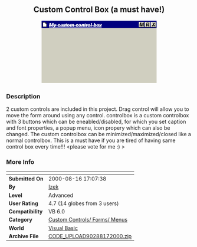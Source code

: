 ﻿<div align="center">

## Custom Control Box \(a must have\!\)

<img src="PIC200081758126930.jpg">
</div>

### Description

2 custom controls are included in this project. Drag control will allow you to move the form around using any control. controlbox is a custom controlbox with 3 buttons which can be eneabled/disabled, for which you set caption and font properties, a popup menu, icon propery which can also be changed. The custom controlbox can be minimized/maximized/closed like a normal controlbox. This is a must have if you are tired of having same control box every time!!! <please vote for me :) >
 
### More Info
 


<span>             |<span>
---                |---
**Submitted On**   |2000-08-16 17:07:38
**By**             |[Izek](https://github.com/Planet-Source-Code/PSCIndex/blob/master/ByAuthor/izek.md)
**Level**          |Advanced
**User Rating**    |4.7 (14 globes from 3 users)
**Compatibility**  |VB 6\.0
**Category**       |[Custom Controls/ Forms/  Menus](https://github.com/Planet-Source-Code/PSCIndex/blob/master/ByCategory/custom-controls-forms-menus__1-4.md)
**World**          |[Visual Basic](https://github.com/Planet-Source-Code/PSCIndex/blob/master/ByWorld/visual-basic.md)
**Archive File**   |[CODE\_UPLOAD90288172000\.zip](https://github.com/Planet-Source-Code/izek-custom-control-box-a-must-have__1-10744/archive/master.zip)








